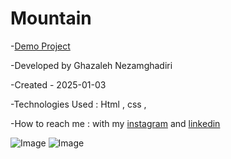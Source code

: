 # Mountain 

-[Demo Project](https://ghazalehnezamghadiri.github.io/mountain/index4.html)

-Developed by Ghazaleh Nezamghadiri

-Created - 2025-01-03

-Technologies Used : Html , css , 

-How to reach me : with my [instagram](https://www.instagram.com/ghazale.ghadiri/?hl=en) and  [linkedin](https://www.linkedin.com/in/ghazaleh-nezamghadiri-06b626302/)


![Image](https://github.com/user-attachments/assets/1fe19fbe-e71c-49e1-9cf3-14e74c532630)
![Image](https://github.com/user-attachments/assets/ab1b7fdd-7f40-414b-a1af-8c14689a75db)
